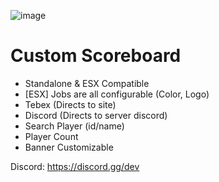 ![image](https://github.com/savaleeni/sav-scoreboard/assets/29347977/590e73da-dccc-4abb-9f5d-e88674046e45)


# Custom Scoreboard 

- Standalone & ESX Compatible
- [ESX] Jobs are all configurable (Color, Logo)
- Tebex (Directs to site)
- Discord (Directs to server discord)
- Search Player (id/name)
- Player Count
- Banner Customizable


Discord: https://discord.gg/dev 
